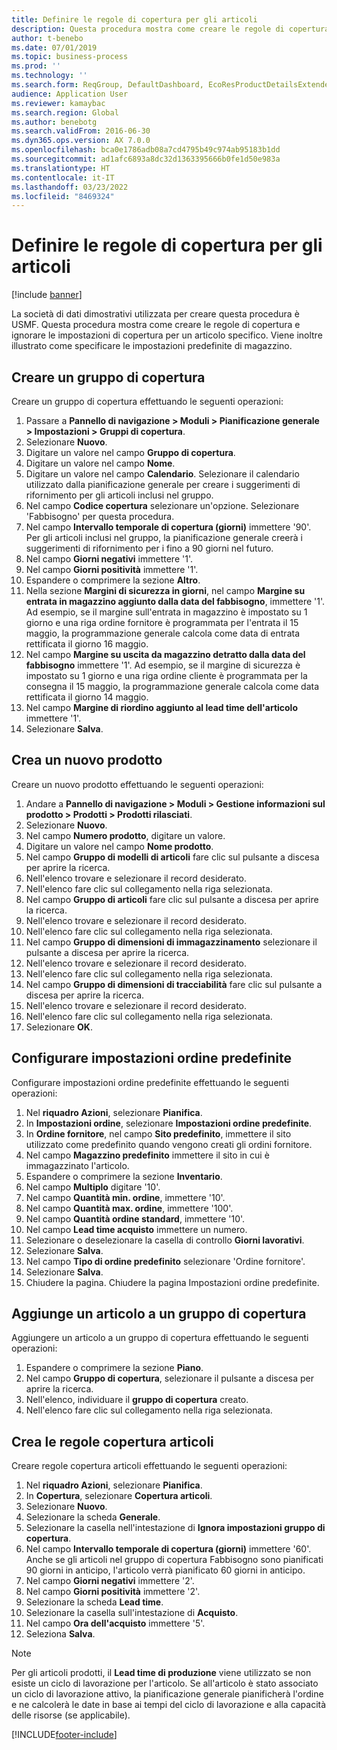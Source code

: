 ```yaml
---
title: Definire le regole di copertura per gli articoli
description: Questa procedura mostra come creare le regole di copertura e ignorare le impostazioni di copertura per un articolo specifico. Viene inoltre illustrato come specificare le impostazioni predefinite di magazzino.
author: t-benebo
ms.date: 07/01/2019
ms.topic: business-process
ms.prod: ''
ms.technology: ''
ms.search.form: ReqGroup, DefaultDashboard, EcoResProductDetailsExtended, EcoResProductCreate, InventItemOrderSetup, ReqItemTable
audience: Application User
ms.reviewer: kamaybac
ms.search.region: Global
ms.author: benebotg
ms.search.validFrom: 2016-06-30
ms.dyn365.ops.version: AX 7.0.0
ms.openlocfilehash: bca0e1786adb08a7cd4795b49c974ab95183b1dd
ms.sourcegitcommit: ad1afc6893a8dc32d1363395666b0fe1d50e983a
ms.translationtype: HT
ms.contentlocale: it-IT
ms.lasthandoff: 03/23/2022
ms.locfileid: "8469324"
---
```

# <a name="define-coverage-rules-for-items"></a>Definire le regole di copertura per gli articoli

[!include [banner](../../includes/banner.md)]

La società di dati dimostrativi utilizzata per creare questa procedura è USMF. Questa procedura mostra come creare le regole di copertura e ignorare le impostazioni di copertura per un articolo specifico. Viene inoltre illustrato come specificare le impostazioni predefinite di magazzino.

## <a name="create-a-coverage-group"></a>Creare un gruppo di copertura

Creare un gruppo di copertura effettuando le seguenti operazioni:

1. Passare a **Pannello di navigazione > Moduli > Pianificazione generale > Impostazioni > Gruppi di copertura**.
1. Selezionare **Nuovo**.
1. Digitare un valore nel campo **Gruppo di copertura**.
1. Digitare un valore nel campo **Nome**.
1. Digitare un valore nel campo **Calendario**. Selezionare il calendario utilizzato dalla pianificazione generale per creare i suggerimenti di rifornimento per gli articoli inclusi nel gruppo.  
1. Nel campo **Codice copertura** selezionare un'opzione. Selezionare 'Fabbisogno' per questa procedura.  
1. Nel campo **Intervallo temporale di copertura (giorni)** immettere '90'. Per gli articoli inclusi nel gruppo, la pianificazione generale creerà i suggerimenti di rifornimento per i fino a 90 giorni nel futuro.  
1. Nel campo **Giorni negativi** immettere '1'.
1. Nel campo **Giorni positività** immettere '1'.
1. Espandere o comprimere la sezione **Altro**.
1. Nella sezione **Margini di sicurezza in giorni**, nel campo **Margine su entrata in magazzino aggiunto dalla data del fabbisogno**, immettere '1'. Ad esempio, se il margine sull'entrata in magazzino è impostato su 1 giorno e una riga ordine fornitore è programmata per l'entrata il 15 maggio, la programmazione generale calcola come data di entrata rettificata il giorno 16 maggio.
1. Nel campo **Margine su uscita da magazzino detratto dalla data del fabbisogno** immettere '1'. Ad esempio, se il margine di sicurezza è impostato su 1 giorno e una riga ordine cliente è programmata per la consegna il 15 maggio, la programmazione generale calcola come data rettificata il giorno 14 maggio.  
1. Nel campo **Margine di riordino aggiunto al lead time dell'articolo** immettere '1'.
1. Selezionare **Salva**.

## <a name="create-a-new-product"></a>Crea un nuovo prodotto

Creare un nuovo prodotto effettuando le seguenti operazioni:

1. Andare a **Pannello di navigazione > Moduli > Gestione informazioni sul prodotto > Prodotti > Prodotti rilasciati**.
1. Selezionare **Nuovo**.
1. Nel campo **Numero prodotto**, digitare un valore.
1. Digitare un valore nel campo **Nome prodotto**.
1. Nel campo **Gruppo di modelli di articoli** fare clic sul pulsante a discesa per aprire la ricerca.
1. Nell'elenco trovare e selezionare il record desiderato.
1. Nell'elenco fare clic sul collegamento nella riga selezionata.
1. Nel campo **Gruppo di articoli** fare clic sul pulsante a discesa per aprire la ricerca.
1. Nell'elenco trovare e selezionare il record desiderato.
1. Nell'elenco fare clic sul collegamento nella riga selezionata.
1. Nel campo **Gruppo di dimensioni di immagazzinamento** selezionare il pulsante a discesa per aprire la ricerca.
1. Nell'elenco trovare e selezionare il record desiderato.
1. Nell'elenco fare clic sul collegamento nella riga selezionata.
1. Nel campo **Gruppo di dimensioni di tracciabilità** fare clic sul pulsante a discesa per aprire la ricerca.
1. Nell'elenco trovare e selezionare il record desiderato.
1. Nell'elenco fare clic sul collegamento nella riga selezionata.
1. Selezionare **OK**.

## <a name="set-up-default-order-settings"></a>Configurare impostazioni ordine predefinite

Configurare impostazioni ordine predefinite effettuando le seguenti operazioni:

1. Nel **riquadro Azioni**, selezionare **Pianifica**.
1. In **Impostazioni ordine**, selezionare **Impostazioni ordine predefinite**.
1. In **Ordine fornitore**, nel campo **Sito predefinito**, immettere il sito utilizzato come predefinito quando vengono creati gli ordini fornitore.
1. Nel campo **Magazzino predefinito** immettere il sito in cui è immagazzinato l'articolo.
1. Espandere o comprimere la sezione **Inventario**.
1. Nel campo **Multiplo** digitare '10'.
1. Nel campo **Quantità min. ordine**, immettere '10'.
1. Nel campo **Quantità max. ordine**, immettere '100'.
1. Nel campo **Quantità ordine standard**, immettere '10'.
1. Nel campo **Lead time acquisto** immettere un numero.
1. Selezionare o deselezionare la casella di controllo **Giorni lavorativi**.
1. Selezionare **Salva**.
1. Nel campo **Tipo di ordine predefinito** selezionare 'Ordine fornitore'.
1. Selezionare **Salva**.
1. Chiudere la pagina. Chiudere la pagina Impostazioni ordine predefinite.  

## <a name="add-an-item-to-a-coverage-group"></a>Aggiunge un articolo a un gruppo di copertura

Aggiungere un articolo a un gruppo di copertura effettuando le seguenti operazioni:

1. Espandere o comprimere la sezione **Piano**.
1. Nel campo **Gruppo di copertura**, selezionare il pulsante a discesa per aprire la ricerca.
1. Nell'elenco, individuare il **gruppo di copertura** creato.
1. Nell'elenco fare clic sul collegamento nella riga selezionata.

## <a name="create-item-coverage-rules"></a>Crea le regole copertura articoli

Creare regole copertura articoli effettuando le seguenti operazioni:

1. Nel **riquadro Azioni**, selezionare **Pianifica**.
1. In **Copertura**, selezionare **Copertura articoli**.
1. Selezionare **Nuovo**.
1. Selezionare la scheda **Generale**.
1. Selezionare la casella nell'intestazione di **Ignora impostazioni gruppo di copertura**.
1. Nel campo **Intervallo temporale di copertura (giorni)** immettere '60'. Anche se gli articoli nel gruppo di copertura Fabbisogno sono pianificati 90 giorni in anticipo, l'articolo verrà pianificato 60 giorni in anticipo.  
1. Nel campo **Giorni negativi** immettere '2'.
1. Nel campo **Giorni positività** immettere '2'.
1. Selezionare la scheda **Lead time**.
1. Selezionare la casella sull'intestazione di **Acquisto**.
1. Nel campo **Ora dell'acquisto** immettere '5'.
1. Seleziona **Salva**.

> [!NOTE]
> Per gli articoli prodotti, il **Lead time di produzione** viene utilizzato se non esiste un ciclo di lavorazione per l'articolo. Se all'articolo è stato associato un ciclo di lavorazione attivo, la pianificazione generale pianificherà l'ordine e ne calcolerà le date in base ai tempi del ciclo di lavorazione e alla capacità delle risorse (se applicabile).

[!INCLUDE[footer-include](../../../includes/footer-banner.md)]
